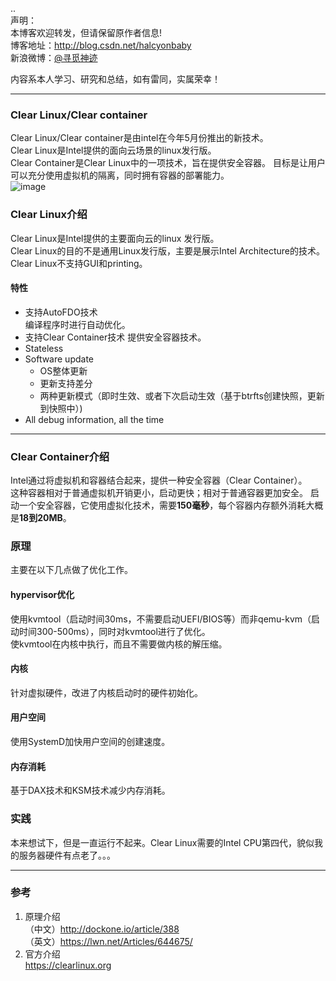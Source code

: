 ..  
声明：   
本博客欢迎转发，但请保留原作者信息!   
博客地址：http://blog.csdn.net/halcyonbaby   
新浪微博：[@寻觅神迹]( www.weibo.com/u/2230330930)

内容系本人学习、研究和总结，如有雷同，实属荣幸！   

-----
### Clear Linux/Clear container
Clear Linux/Clear container是由intel在今年5月份推出的新技术。   
Clear Linux是Intel提供的面向云场景的linux发行版。  
Clear Container是Clear Linux中的一项技术，旨在提供安全容器。
目标是让用户可以充分使用虚拟机的隔离，同时拥有容器的部署能力。  
![image](http://img.deusm.com/informationweek/2015/05/1320536/helicopter-598748_640.jpg)
### Clear Linux介绍  
Clear Linux是Intel提供的主要面向云的linux 发行版。  
Clear Linux的目的不是通用Linux发行版，主要是展示Intel Architecture的技术。    
Clear Linux不支持GUI和printing。

#### 特性  
- 支持AutoFDO技术  
编译程序时进行自动优化。
- 支持Clear Container技术
提供安全容器技术。  
- Stateless
- Software update   
    - OS整体更新
    - 更新支持差分
    - 两种更新模式（即时生效、或者下次启动生效（基于btrfts创建快照，更新到快照中）)
- All debug information, all the time

---
### Clear Container介绍
Intel通过将虚拟机和容器结合起来，提供一种安全容器（Clear Container）。   
这种容器相对于普通虚拟机开销更小，启动更快；相对于普通容器更加安全。
启动一个安全容器，它使用虚拟化技术，需要**150毫秒**，每个容器内存额外消耗大概是**18到20MB**。
### 原理  
主要在以下几点做了优化工作。  
#### hypervisor优化  
使用kvmtool（启动时间30ms，不需要启动UEFI/BIOS等）而非qemu-kvm（启动时间300-500ms），同时对kvmtool进行了优化。    
使kvmtool在内核中执行，而且不需要做内核的解压缩。  

#### 内核  
针对虚拟硬件，改进了内核启动时的硬件初始化。 

#### 用户空间
使用SystemD加快用户空间的创建速度。 
#### 内存消耗
基于DAX技术和KSM技术减少内存消耗。

### 实践
本来想试下，但是一直运行不起来。Clear Linux需要的Intel CPU第四代，貌似我的服务器硬件有点老了。。。

---
### 参考
1. 原理介绍  
（中文）http://dockone.io/article/388    
（英文）https://lwn.net/Articles/644675/    
2. 官方介绍  
https://clearlinux.org  


